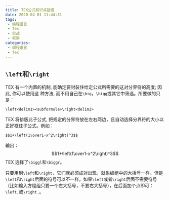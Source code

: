 ```yaml
---
title: TEX公式知识点拾遗
date: 2020-04-01 11:44:31
tags: 
 - 编程语言
 - Tex
 - 实战
 - 框架
categories: 
 - 编程语言
 - Tex
---
```


## `\left`和`\right`

TEX 有一个内置的机制, 能确定要封装住给定公式所需要的这对分界符的高度; 因此, 你可以使用这 种方法, 而不用自己在`\big`，`\bigg`或其它中筛选。所要做的只是：
```TEX
\left<delim1><subformula>\right<delim2>
```
TEX 将排版此子公式, 把规定的分界符放在左右两边，且自动选择分界符的大小以正好框住子公式。例如：
```TEX
$$1+\left(1\over1-x^2\right)^3$$
```
输出：
$$1+\left(1\over1-x^2\right)^3$$
TEX 选择了`\biggl`和`\biggr`。

只要用到`\left`和`\right`，它们就必须成对出现，就象编组中的大括号一样。但是`\left`和`\right`后面的符号可以不一样。如果`\left`或者`\right`后面不需要符号（比如输入方程组只要一个左大括号，不要右大括号），在后面加个点即可：`\left.`或`\right.`。